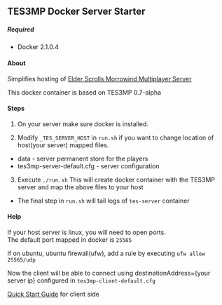 ## TES3MP Docker Server Starter

##### Required
* Docker 2.1.0.4

#### About

Simplifies hosting of [Elder Scrolls Morrowind Multiplayer Server](https://github.com/TES3MP/openmw-tes3mp)

This docker container is based on TES3MP 0.7-alpha

#### Steps

1. On your server make sure docker is installed.

2. Modify `_TES_SERVER_HOST` in `run.sh` if you want to change location of host(your server) mapped files. 
* data - server permanent store for the players
* tes3mp-server-default.cfg - server configuration

3. Execute `./run.sh`
This will create docker container with the TES3MP server and map the above files to your host  
* The final step in `run.sh` will tail logs of `tes-server` container

#### Help

If your host server is linux, you will need to open ports.  
The default port mapped in docker is `25565`

If on ubuntu, ubuntu firewall(ufw), add a rule by executing `ufw allow 25565/udp`

Now the client will be able to connect using destinationAddress={your server ip} configured in `tes3mp-client-default.cfg`

[Quick Start Guide](https://github.com/TES3MP/openmw-tes3mp/wiki/Quickstart-guide) for client side
